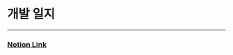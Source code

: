 # 개발 일지
***
### [Notion Link](https://meadow-caravan-6e7.notion.site/df7a4511ff71499a80dfa5bf1c991b83) 
